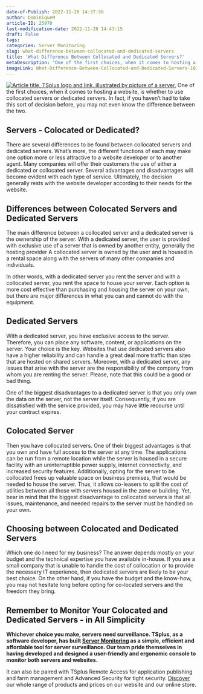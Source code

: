 ```yaml
---
date-of-Publish: 2022-11-28 14:37:50
author: DominiqueM
article-ID: 25970
last-modification-date: 2022-11-28 14:43:15
draft: False
tags: 
categories: Server Monitoring
slug: what-difference-between-collocated-and-dedicated-servers
title: 'What Difference Between Collocated and Dedicated Servers?'
metaDescription: "One of the first choices, when it comes to hosting a website, is to use collocated servers or dedicated servers. What's the difference?  "
imageLink: What-Difference-Between-Collocated-and-Dedicated-Servers-1024x576.png
---
```

[![Article title, TSplus logo and link, illustrated by picture of a server.](/images/What-Difference-Between-Collocated-and-Dedicated-Servers-1024x576.png)](https://tsplus.net/server-monitoring/) 
One of the first choices, when it comes to hosting a website, is whether to use collocated servers or dedicated servers. In fact, if you haven’t had to take this sort of decision before, you may not even know the difference between the two.  
## Servers - Colocated or Dedicated?


There are several differences to be found between collocated servers and dedicated servers. What’s more, the different functions of each may make one option more or less attractive to a website developer or to another agent. Many companies will offer their customers the use of either a dedicated or collocated server. Several advantages and disadvantages will become evident with each type of service. Ultimately, the decision generally rests with the website developer according to their needs for the website.


## Differences between Colocated Servers and Dedicated Servers


The main difference between a collocated server and a dedicated server is the ownership of the server. With a dedicated server, the user is provided with exclusive use of a server that is owned by another entity, generally the hosting provider A collocated server is owned by the user and is housed in a rental space along with the servers of many other companies and individuals.


In other words, with a dedicated server you rent the server and with a collocated server, you rent the space to house your server. Each option is more cost effective than purchasing and housing the server on your own, but there are major differences in what you can and cannot do with the equipment.


## Dedicated Servers


With a dedicated server, you have exclusive access to the server. Therefore, you can place any software, content, or applications on the server. Your choice is the key. Websites that use dedicated servers also have a higher reliability and can handle a great deal more traffic than sites that are hosted on shared servers. Moreover, with a dedicated server, any issues that arise with the server are the responsibility of the company from whom you are renting the server. Please, note that this could be a good or bad thing.


One of the biggest disadvantages to a dedicated server is that you only own the data on the server, not the server itself. Consequently, if you are dissatisfied with the service provided, you may have little recourse until your contract expires.


## Colocated Server


Then you have collocated servers. One of their biggest advantages is that you own and have full access to the server at any time. The applications can be run from a remote location while the server is housed in a secure facility with an uninterruptible power supply, internet connectivity, and increased security features. Additionally, opting for the server to be collocated frees up valuable space on business premises, that would be needed to house the server. Thus, it allows co-leasers to split the cost of utilities between all those with servers housed in the zone or building. Yet, bear in mind that the biggest disadvantage to collocated servers is that all issues, maintenance, and needed repairs to the server must be handled on your own.


## Choosing between Colocated and Dedicated Servers


Which one do I need for my business? The answer depends mostly on your budget and the technical expertise you have available in-house. If you are a small company that is unable to handle the cost of collocation or to provide the necessary IT experience, then dedicated servers are likely to be your best choice. On the other hand, if you have the budget and the know-how, you may not hesitate long before opting for co-located servers and the freedom they bring.


## Remember to Monitor Your Colocated and Dedicated Servers - in All Simplicity


**Whichever choice you make, servers need surveillance. TSplus, as a software developer, has built [Server Monitoring](https://tsplus.net/server-monitoring/) as a simple, efficient and affordable tool for server surveillance. Our team pride themselves in having developed and designed a user-friendly and ergonomic console to monitor both servers and websites.**


It can also be paired with TSplus Remote Access for application publishing and farm management and Advanced Security for tight security. [Discover](https://tsplus.net/) our whole range of products and prices on our website and our online store.


